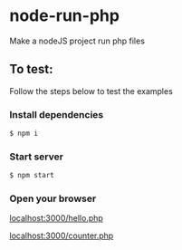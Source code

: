 # node-run-php

Make a nodeJS project run php files

## To test:

Follow the steps below to test the examples

### Install dependencies

```bash
$ npm i
```

### Start server

```bash
$ npm start
```

### Open your browser

[localhost:3000/hello.php](http://localhost:3000/hello.php)

[localhost:3000/counter.php](http://localhost:3000/counter.php)
